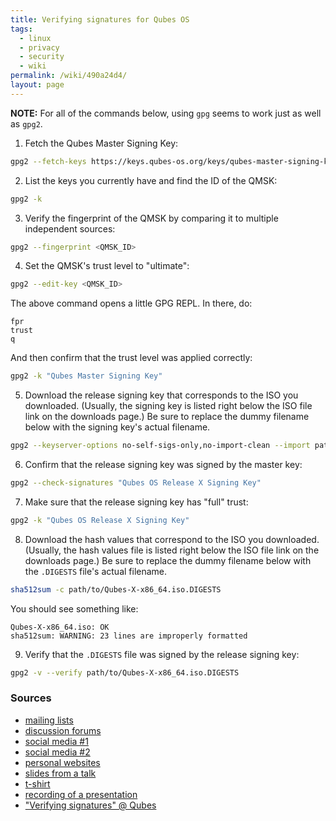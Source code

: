```yaml
---
title: Verifying signatures for Qubes OS
tags:
  - linux
  - privacy
  - security
  - wiki
permalink: /wiki/490a24d4/
layout: page
---
```


**NOTE:** For all of the commands below, using `gpg` seems to work just as well as `gpg2`.

1. Fetch the Qubes Master Signing Key:

```bash
gpg2 --fetch-keys https://keys.qubes-os.org/keys/qubes-master-signing-key.asc
```

2. List the keys you currently have and find the ID of the QMSK:

```bash
gpg2 -k
```

3. Verify the fingerprint of the QMSK by comparing it to multiple independent sources:

```bash
gpg2 --fingerprint <QMSK_ID>
```

4. Set the QMSK's trust level to "ultimate":

```bash
gpg2 --edit-key <QMSK_ID>
```

The above command opens a little GPG REPL. In there, do:

```
fpr
trust
q
```

And then confirm that the trust level was applied correctly:

```bash
gpg2 -k "Qubes Master Signing Key"
```

5. Download the release signing key that corresponds to the ISO you downloaded. (Usually, the signing key is listed right below the ISO file link on the downloads page.) Be sure to replace the dummy filename below with the signing key's actual filename.

```bash
gpg2 --keyserver-options no-self-sigs-only,no-import-clean --import path/to/qubes-release-X-signing-key.asc
```

6. Confirm that the release signing key was signed by the master key:

```bash
gpg2 --check-signatures "Qubes OS Release X Signing Key"
```

7. Make sure that the release signing key has "full" trust:

```bash
gpg2 -k "Qubes OS Release X Signing Key"
```

8. Download the hash values that correspond to the ISO you downloaded. (Usually, the hash values file is listed right below the ISO file link on the downloads page.) Be sure to replace the dummy filename below with the `.DIGESTS` file's actual filename.

```bash
sha512sum -c path/to/Qubes-X-x86_64.iso.DIGESTS
```

You should see something like:

```
Qubes-X-x86_64.iso: OK
sha512sum: WARNING: 23 lines are improperly formatted
```

9. Verify that the `.DIGESTS` file was signed by the release signing key:

```bash
gpg2 -v --verify path/to/Qubes-X-x86_64.iso.DIGESTS
```

### Sources

- [mailing lists](https://groups.google.com/g/qubes-devel/c/RqR9WPxICwg/m/kaQwknZPDHkJ)
- [discussion forums](https://forum.qubes-os.org/t/1441/9)
- [social media #1](https://twitter.com/rootkovska/status/496976187491876864)
- [social media #2](https://www.reddit.com/r/Qubes/comments/5bme9n/fingerprint_verification/)
- [personal websites](https://andrewdavidwong.com/fingerprints.txt)
- [slides from a talk](https://hyperelliptic.org/PSC/slides/psc2015_qubesos.pdf)
- [t-shirt](https://twitter.com/legind/status/813847907858337793/photo/2)
- [recording of a presentation](https://youtu.be/S0TVw7U3MkE?t=2563)
- ["Verifying signatures" @ Qubes](https://www.qubes-os.org/security/verifying-signatures/)
